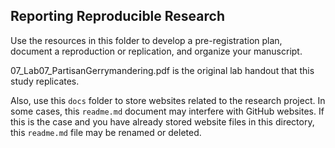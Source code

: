 ## Reporting Reproducible Research
Use the resources in this folder to develop a pre-registration plan, document a reproduction or replication, and organize your manuscript.

07_Lab07_PartisanGerrymandering.pdf is the original lab handout that this study replicates. 

Also, use this `docs` folder to store websites related to the research project.
In some cases, this `readme.md` document may interfere with GitHub websites.
If this is the case and you have already stored website files in this directory, this `readme.md` file may be renamed or deleted.
